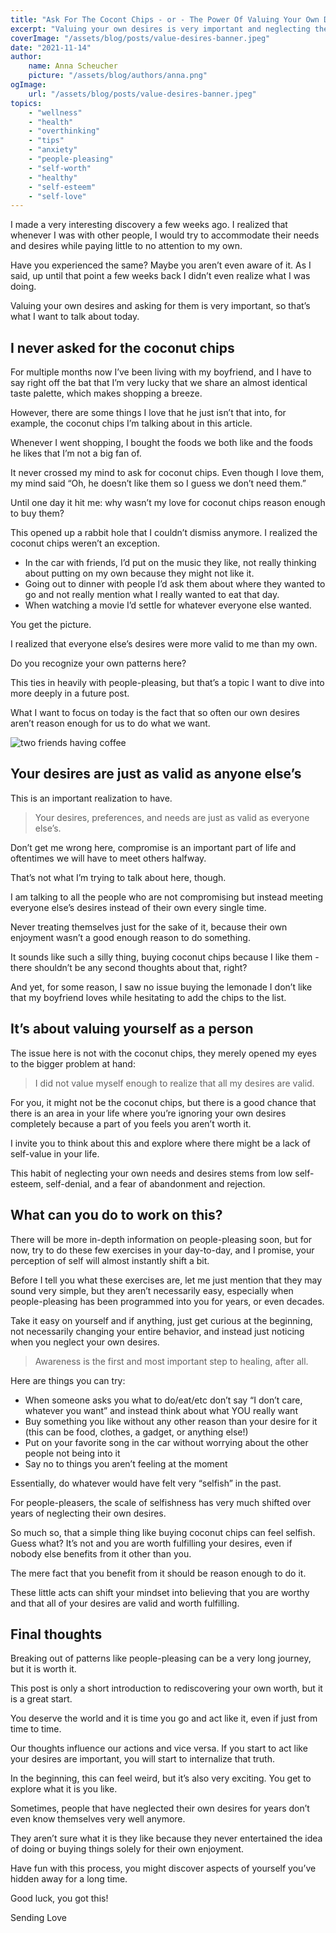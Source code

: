 ```yaml
---
title: "Ask For The Cocont Chips - or - The Power Of Valuing Your Own Desires"
excerpt: "Valuing your own desires is very important and neglecting them has an effect on your self-esteem"
coverImage: "/assets/blog/posts/value-desires-banner.jpeg"
date: "2021-11-14"
author:
    name: Anna Scheucher
    picture: "/assets/blog/authors/anna.png"
ogImage:
    url: "/assets/blog/posts/value-desires-banner.jpeg"
topics:
    - "wellness"
    - "health"
    - "overthinking"
    - "tips"
    - "anxiety"
    - "people-pleasing"
    - "self-worth"
    - "healthy"
    - "self-esteem"
    - "self-love"  
---
```


I made a very interesting discovery a few weeks ago. I realized that whenever I was with other people, I would try to <span class='font-bold'>accommodate their needs and desires</span> while paying little to no attention to my own. 

Have you experienced the same? Maybe you aren’t even aware of it. As I said, up until that point a few weeks back I didn’t even realize what I was doing. 

Valuing your own desires and asking for them is very important, so that’s what I want to talk about today. 

## I never asked for the coconut chips 
For multiple months now I’ve been living with my boyfriend, and I have to say right off the bat that I’m very lucky that we share an almost identical taste palette, which makes shopping a breeze. 

However, there are some things I love that he just isn’t that into, for example, the coconut chips I’m talking about in this article. 

Whenever I went shopping, I bought <span class='font-bold'>the foods we both like and the foods he likes </span>that I’m not a big fan of. 

It never crossed my mind to ask for coconut chips. Even though I love them, my mind said “Oh, he doesn’t like them so I guess we don’t need them.” 

Until one day it hit me: <span class='font-bold'>why wasn’t my love for coconut chips reason enough to buy them?</span> 

This opened up a rabbit hole that I couldn’t dismiss anymore. I realized the coconut chips weren’t an exception. 

<ul class="list-disc">

<li>In the car with friends, I’d <span class='font-bold'>put on the music they like,</span> not really thinking about putting on my own because they might not like it.

<li>Going out to dinner with people I’d ask them about <span class='font-bold'>where they wanted to go</span> and not really mention what I really wanted to eat that day. 

<li>When watching a movie I’d <span class='font-bold'>settle for whatever everyone else wanted.</span> 

</ul>

You get the picture. 

I realized that everyone else’s desires were <span class='font-bold'>more valid to me than my own.</span> 

Do you recognize your own patterns here? 

This ties in heavily with people-pleasing, but that’s a topic I want to dive into more deeply in a future post. 

What I want to focus on today is the fact that so often our own desires aren’t reason enough for us to do what we want. 

<div class='w-3/4 flex justify-start items-start'>
<img class='w-3/4' src='https://firebasestorage.googleapis.com/v0/b/annascheucher-25389.appspot.com/o/friends.jpeg?alt=media&token=b1724a98-6876-498a-9060-6641274c6ad9' alt='two friends having coffee'>
</div>

## Your desires are just as valid as anyone else’s

This is an important realization to have. 

> Your desires, preferences, and needs are just as valid as everyone else’s. 

Don’t get me wrong here, <span class='font-bold'>compromise is an important part of life</span> and oftentimes we will have to meet others halfway. 

That’s not what I’m trying to talk about here, though. 

I am talking to all the people who are not compromising but instead <span class='font-bold'>meeting everyone else’s desires instead of their own</span> every single time.

Never treating themselves just for the sake of it, because <span class='font-bold'>their own enjoyment wasn’t a good enough reason to do something.</span>

It sounds like such a silly thing, buying coconut chips because I like them - there shouldn’t be any second thoughts about that, right? 

And yet, for some reason, I saw no issue buying the lemonade I don’t like that my boyfriend loves while hesitating to add the chips to the list. 

## It’s about valuing yourself as a person 

The issue here is not with the coconut chips, they merely opened my eyes to the bigger problem at hand:

> I did not value myself enough to realize that all my desires are valid. 

For you, it might not be the coconut chips, but there is a good chance that there is an area in your life where you’re ignoring your own desires completely because a part of you feels you aren’t worth it. 

I invite you to think about this and explore where there might be a lack of self-value in your life. 

This habit of neglecting your own needs and desires stems from <span class='font-bold'>low self-esteem, self-denial, and a fear of abandonment and rejection. </span>

## What can you do to work on this? 

There will be more in-depth information on people-pleasing soon, but for now, try to do these few exercises in your day-to-day, and I promise, your perception of self will almost instantly shift a bit. 

Before I tell you what these exercises are, let me just mention that they <span class='font-bold'>may sound very simple, but they aren’t necessarily easy,</span> especially when people-pleasing has been programmed into you for years, or even decades. 

Take it easy on yourself and if anything, just get curious at the beginning, not necessarily changing your entire behavior, and instead just noticing when you neglect your own desires. 

> Awareness is the first and most important step to healing, after all. 

Here are things you can try: 

<ul class="list-disc">
<li> When someone asks you what to do/eat/etc don’t say “I don’t care, whatever you want” and instead think about what YOU really want 

<li> Buy something you like without any other reason than your desire for it (this can be food, clothes, a gadget, or anything else!) 

<li> Put on your favorite song in the car without worrying about the other people not being into it 

<li> Say no to things you aren’t feeling at the moment 
</ul>

Essentially, do whatever would have felt very <span class='font-bold'>“selfish” </span>in the past. 

For people-pleasers, the scale of selfishness has very much shifted over years of neglecting their own desires. 

So much so, that a simple thing like buying coconut chips can feel selfish. Guess what? It’s not and you are worth fulfilling your desires, even if nobody else benefits from it other than you. 

The mere fact that you benefit from it should be reason enough to do it. 

These little acts can shift your mindset into believing that you are worthy and that all of your desires are valid and worth fulfilling. 

## Final thoughts 
Breaking out of patterns like people-pleasing can be a very long journey, but it is worth it. 

This post is only a short introduction to rediscovering your own worth, but it is a great start. 

You deserve the world and it is time you go and act like it, even if just from time to time. 

Our thoughts influence our actions and vice versa. <span class='font-bold'>If you start to act like your desires are important, you will start to internalize that truth. </span>

In the beginning, this can feel weird, but it’s also very exciting. You get to explore what it is you like. 

Sometimes, people that have neglected their own desires for years don’t even know themselves very well anymore. 

They aren’t sure what it is they like because they never entertained the idea of doing or buying things solely for their own enjoyment. 

Have fun with this process, you might discover aspects of yourself you’ve hidden away for a long time. 

Good luck, you got this! 

Sending Love 
